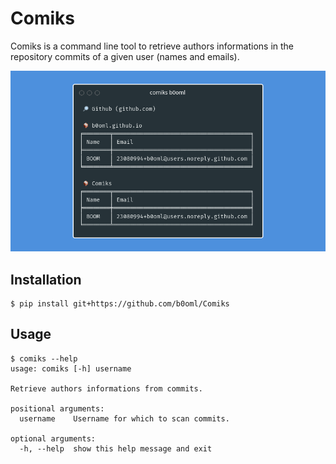 # Comiks

Comiks is a command line tool to retrieve authors informations in the repository commits of a given user (names and emails).

![Example](./doc/heading.png)

## Installation

```shell
$ pip install git+https://github.com/b0oml/Comiks
```

## Usage

```shell
$ comiks --help
usage: comiks [-h] username

Retrieve authors informations from commits.

positional arguments:
  username    Username for which to scan commits.

optional arguments:
  -h, --help  show this help message and exit
```
